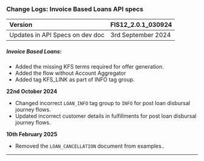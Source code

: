 ### Change Logs:  Invoice Based Loans API specs

| Version                         | FIS12_2.0.1_030924 |
| :------------------------------ | :----------------- |
| Updates in API Specs on dev doc | 3rd September 2024      |

##### Invoice Based Loans:

- Added the missing KFS terms required for offer generation.
- Added the flow without Account Aggregator
- Added tag KFS_LINK as part of INFO tag group.


****22nd October 2024****
- Changed incorrect `LOAN_INFO` tag group to `INFO` for post loan disbursal journey flows.
- Updated incorrect customer details in fulfillments for post loan disbursal journey flows.

****10th February 2025****
- Removed the `LOAN_CANCELLATION` document from examples..
---

#####
